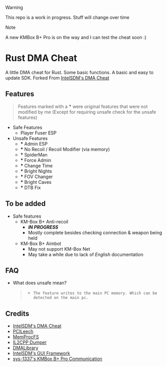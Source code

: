 > [!WARNING]
> This repo is a work in progress. Stuff will change over time

> [!NOTE]
> A new KMBox B+ Pro is on the way and I can test the cheat soon :)

# Rust DMA Cheat
A little DMA cheat for Rust. Some basic functions. A basic and easy to update SDK.
Forked From [IntelSDM's DMA Cheat](https://github.com/IntelSDM/RustDMACheat)

## Features
> Features marked with a **\*** were original features that were not modified by me (Except for requiring unsafe check for the unsafe features)
- Safe Features
    * Player Fuser ESP
- Unsafe Features
    * **\*** Admin ESP
    * **\*** No Recoil / Recoil Modifier (via memory)
    * **\*** SpiderMan
    * **\*** Force Admin
    * **\*** Change Time
    * **\*** Bright Nights
    * **\*** FOV Changer
    * **\*** Bright Caves
    * **\*** DTB Fix

## To be added
- Safe features
    * KM-Box B+ Anti-recoil
      * ***IN PROGRESS***
      * Mostly complete besides checking connection & weapon being held
    * KM-Box B+ Aimbot 
      * May not support KM-Box Net
      * May take a while due to lack of *English* documentation

## FAQ
- What does unsafe mean?
    > * `The feature writes to the main PC memory. Which can be detected on the main pc.`

## Credits
* [IntelSDM's DMA Cheat](https://github.com/IntelSDM/RustDMACheat)
* [PCILeech](https://github.com/ufrisk/pcileech)
* [MemProcFS](https://github.com/ufrisk/MemProcFS)
* [IL2CPP Dumper](https://github.com/Perfare/Il2CppDumper)
* [DMALibrary](https://github.com/Metick/DMALibrary/tree/Master)
* [IntelSDM's GUI Framework](https://github.com/IntelSDM/GUI-Framework) 
* [sys-1337's KMBox B+ Pro Communication](https://github.com/sys-1337/kmbox-communication/)
  
